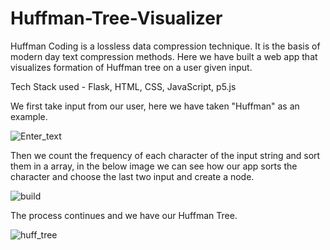 # Huffman-Tree-Visualizer
Huffman Coding is a lossless data compression technique. It is the basis of modern day text compression methods. Here we have built a web app that visualizes formation of Huffman tree on a user given input.

Tech Stack used - Flask, HTML, CSS, JavaScript, p5.js

We first take input from our user, here we have taken "Huffman" as an example.

![Enter_text](https://user-images.githubusercontent.com/82201510/128611867-4971b2a8-415e-4180-8578-cd8df4af0290.png)

Then we count the frequency of each character of the input string and sort them in a array, in the below image we can see how our app sorts the character and choose the last two input and create a node.

![build](https://user-images.githubusercontent.com/82201510/128611927-78b91bae-5e55-4622-9505-5705308314b5.png)

The process continues and we have our Huffman Tree.

![huff_tree](https://user-images.githubusercontent.com/82201510/128611940-941168ff-9b8a-46a2-9e15-2f2adf8acb4e.png)

